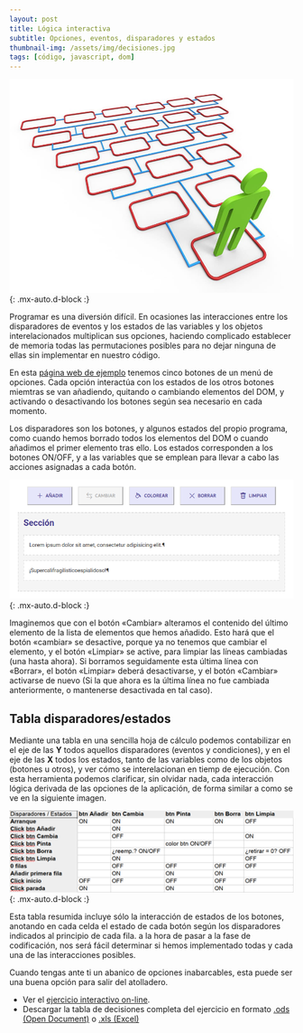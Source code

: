```yaml
---
layout: post
title: Lógica interactiva
subtitle: Opciones, eventos, disparadores y estados
thumbnail-img: /assets/img/decisiones.jpg
tags: [código, javascript, dom]
---
```

![Decisiones](/assets/img/decisiones.jpg){: .mx-auto.d-block :}

Programar es una diversión difícil. En ocasiones las interacciones entre los disparadores de eventos y los estados de las variables y los objetos interelacionados multiplican sus opciones, haciendo complicado establecer de memoria todas las permutaciones posibles para no dejar ninguna de ellas sin implementar en nuestro código.

En esta [página web de ejemplo](https://javguerra.github.io/02-bootcamp-fs-javascript/12-nodos.html) tenemos cinco botones de un menú de opciones. Cada opción interactúa con los estados de los otros botones miemtras se van añadiendo, quitando o cambiando elementos del DOM, y activando o desactivando los botones según sea necesario en cada momento.

Los disparadores son los botones, y algunos estados del propio programa, como cuando hemos borrado todos los elementos del DOM o cuando añadimos el primer elemento tras ello. Los estados corresponden a los botones ON/OFF, y a las variables que se emplean para llevar a cabo las acciones asignadas a cada botón.

![Decisiones](/assets/img/opciones.png){: .mx-auto.d-block :}

Imaginemos que con el botón «Cambiar» alteramos el contenido del último elemento de la lista de elementos que hemos añadido. Esto hará que el botón «cambiar» se desactive, porque ya no tenemos que cambiar el elemento, y el botón «Limpiar» se active, para limpiar las líneas cambiadas (una hasta ahora). Si borramos seguidamente esta última línea con «Borrar», el botón «Limpiar» deberá desactivarse, y el botón «Cambiar» activarse de nuevo (Si la que ahora es la última línea no fue cambiada anteriormente, o mantenerse desactivada en tal caso).

Tabla disparadores/estados
--------------------------
Mediante una tabla en una sencilla hoja de cálculo podemos contabilizar en el eje de las **Y** todos aquellos disparadores (eventos y condiciones), y en el eje de las **X** todos los estados, tanto de las variables como de los objetos (botones u otros), y ver cómo se interelacionan en tiemp de ejecución. Con esta herramienta podemos clarificar, sin olvidar nada, cada interacción lógica derivada de las opciones de la aplicación, de forma similar a como se ve en la siguiente imagen.

![Decisiones](/assets/img/tabla-disparadores-estados.png){: .mx-auto.d-block :}

Esta tabla resumida incluye sólo la interacción de estados de los botones, anotando en cada celda el estado de cada botón según los disparadores indicados al principio de cada fila. a la hora de pasar a la fase de codificación, nos será fácil determinar si hemos implementado todas y cada una de las interacciones posibles.

Cuando tengas ante ti un abanico de opciones inabarcables, esta puede ser una buena opción para salir del atolladero.

* Ver el [ejercicio interactivo on-line](https://javguerra.github.io/02-bootcamp-fs-javascript/12-nodos.html).
* Descargar la tabla de decisiones completa del ejercicio en formato [.ods (Open Document)](https://javguerra.github.io/02-bootcamp-fs-javascript/entregas/12-nodos-tabla.ods) o [.xls (Excel)](https://javguerra.github.io/02-bootcamp-fs-javascript/entregas/12-nodos-tabla.xls)